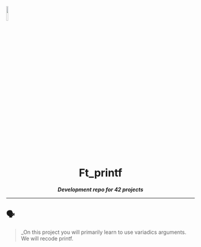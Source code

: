 <img src="https://raw.githubusercontent.com/JaeSeoKim/badge42/main/public/badge42_logo.svg" width ="10%"/>
<h1 align="center">
	Ft_printf
</h1>

<p align="center">
	<b><i>Development repo for 42 projects</i></b><br>

---

## 🗣️

> _On this project you will primarily learn to use variadics arguments. We will recode printf.
